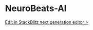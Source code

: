 # NeuroBeats-AI

[Edit in StackBlitz next generation editor ⚡️](https://stackblitz.com/~/github.com/ben397/NeuroBeats-AI)